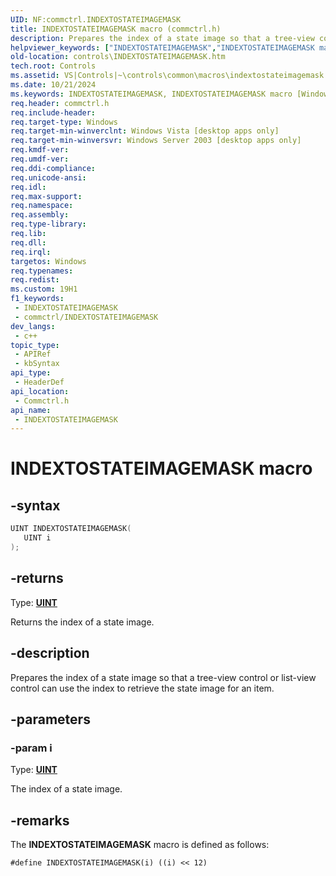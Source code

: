 ```yaml
---
UID: NF:commctrl.INDEXTOSTATEIMAGEMASK
title: INDEXTOSTATEIMAGEMASK macro (commctrl.h)
description: Prepares the index of a state image so that a tree-view control or list-view control can use the index to retrieve the state image for an item.
helpviewer_keywords: ["INDEXTOSTATEIMAGEMASK","INDEXTOSTATEIMAGEMASK macro [Windows Controls]","_win32_INDEXTOSTATEIMAGEMASK","_win32_INDEXTOSTATEIMAGEMASK_cpp","commctrl/INDEXTOSTATEIMAGEMASK","controls.INDEXTOSTATEIMAGEMASK","controls._win32_INDEXTOSTATEIMAGEMASK"]
old-location: controls\INDEXTOSTATEIMAGEMASK.htm
tech.root: Controls
ms.assetid: VS|Controls|~\controls\common\macros\indextostateimagemask.htm
ms.date: 10/21/2024
ms.keywords: INDEXTOSTATEIMAGEMASK, INDEXTOSTATEIMAGEMASK macro [Windows Controls], _win32_INDEXTOSTATEIMAGEMASK, _win32_INDEXTOSTATEIMAGEMASK_cpp, commctrl/INDEXTOSTATEIMAGEMASK, controls.INDEXTOSTATEIMAGEMASK, controls._win32_INDEXTOSTATEIMAGEMASK
req.header: commctrl.h
req.include-header: 
req.target-type: Windows
req.target-min-winverclnt: Windows Vista [desktop apps only]
req.target-min-winversvr: Windows Server 2003 [desktop apps only]
req.kmdf-ver: 
req.umdf-ver: 
req.ddi-compliance: 
req.unicode-ansi: 
req.idl: 
req.max-support: 
req.namespace: 
req.assembly: 
req.type-library: 
req.lib: 
req.dll: 
req.irql: 
targetos: Windows
req.typenames: 
req.redist: 
ms.custom: 19H1
f1_keywords:
 - INDEXTOSTATEIMAGEMASK
 - commctrl/INDEXTOSTATEIMAGEMASK
dev_langs:
 - c++
topic_type:
 - APIRef
 - kbSyntax
api_type:
 - HeaderDef
api_location:
 - Commctrl.h
api_name:
 - INDEXTOSTATEIMAGEMASK
---
```


# INDEXTOSTATEIMAGEMASK macro

## -syntax

```cpp
UINT INDEXTOSTATEIMAGEMASK(
   UINT i
);
```

## -returns

Type: **[UINT](/windows/desktop/winprog/windows-data-types)**

Returns the index of a state image.


## -description

Prepares the index of a state image so that a tree-view control or list-view control can use the index to retrieve the state image for an item.

## -parameters

### -param i

Type: <b><a href="/windows/desktop/WinProg/windows-data-types">UINT</a></b>

The index of a state image.

## -remarks

The <b>INDEXTOSTATEIMAGEMASK</b> macro is defined as follows: 


``` syntax
#define INDEXTOSTATEIMAGEMASK(i) ((i) << 12)
```

